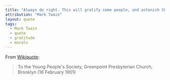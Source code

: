 ```yaml
---
title: "Always do right. This will gratify some people, and astonish the rest."
attribution: "Mark Twain"
layout: quote
tags:
  - Mark Twain
  - quote
  - gratitude
  - morals
---
```

From [Wikiquote](https://en.wikiquote.org/wiki/Mark_Twain):
> To the Young People's Society, Greenpoint Presbyterian Church, Brooklyn (16 February 1901)

